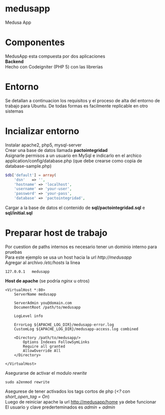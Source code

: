 # medusapp
Medusa App

# Componentes
MedusApp esta compuesta por dos aplicaciones  
**Backend**  
Hecho con Codeigniter (PHP 5) con las librerías  
 

# Entorno
Se detallan a continuacion los requisitos y el proceso de alta del entorno de trabajo
para Ubuntu. De todas formas es facilmente replicable en otro sistemas  

# Incializar entorno
Instalar apache2, php5, mysql-server  
Crear una base de datos llamada **pactointegridad**  
Asignarle permisos a un usuario en MySql e indicarlo en el archico application/config/database.php (que debe crearse como copia de database-sample.php)  
  
```php  
$db['default'] = array(  
	'dsn'	=> '',  
	'hostname' => 'localhost',  
	'username' => 'your-user',  
	'password' => 'your-pass',  
	'database' => 'pactointegridad',  
```  
  
Cargar a la base de datos el contenido de **sql/pactointegridad.sql** e **sql/initial.sql**  

# Preparar host de trabajo
Por cuestion de paths internos es necesario tener un dominio interno para pruebas  
Para este ejemplo se usa un host hacia la url *http://medusapp*  
Agregar al archivo */etc/hosts* la linea
```
127.0.0.1	medusapp  
```  

**Host de apache** (se podría *nginx* u otros)  
```
<VirtualHost *:80>
	ServerName medusapp

	ServerAdmin you@domain.com
	DocumentRoot /path/to/medusapp

	LogLevel info 

	ErrorLog ${APACHE_LOG_DIR}/medusapp-error.log
	CustomLog ${APACHE_LOG_DIR}/medusapp-access.log combined

	<Directory /path/to/medusapp/>
        Options Indexes FollowSymLinks
		Require all granted
		AllowOverride All
	</Directory>

</VirtualHost>
```  
Asegurarse de activar el modulo *rewrite*  
```
sudo a2enmod rewrite
```
Asegurese de tener activados los tags cortos de php (*<?* con *short_open_tag = On*)  
Luego de reiniciar apache la url [http://medusapp/home](http://medusapp/home) ya debe funcionar  
El usuario y clave prederteminados es *admin* + *admin*  
